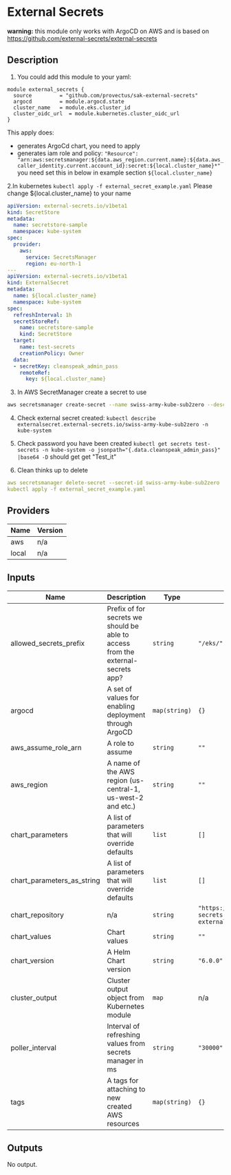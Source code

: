 # External Secrets

__warning:__ this module only works with ArgoCD on AWS and is based on <https://github.com/external-secrets/external-secrets>

## Description

1. You could add this module to your yaml:

``` hcl
module external_secrets {
  source         = "github.com/provectus/sak-external-secrets"
  argocd         = module.argocd.state
  cluster_name   = module.eks.cluster_id
  cluster_oidc_url  = module.kubernetes.cluster_oidc_url
}
```

This apply does:

- generates ArgoCd chart, you need to apply
- generates iam role and policy:
```"Resource": "arn:aws:secretsmanager:${data.aws_region.current.name}:${data.aws_caller_identity.current.account_id}:secret:${local.cluster_name}*"```
you need set this in below in example section ```${local.cluster_name}```

2.In kubernetes ```kubectl apply -f external_secret_example.yaml```
Please change ${local.cluster_name} to your name

```yaml
apiVersion: external-secrets.io/v1beta1
kind: SecretStore
metadata:
  name: secretstore-sample
  namespace: kube-system
spec:
  provider:
    aws:
      service: SecretsManager
      region: eu-north-1
---
apiVersion: external-secrets.io/v1beta1
kind: ExternalSecret
metadata:
  name: ${local.cluster_name}
  namespace: kube-system
spec:
  refreshInterval: 1h
  secretStoreRef:
    name: secretstore-sample
    kind: SecretStore
  target:
    name: test-secrets
    creationPolicy: Owner
  data:
  - secretKey: cleanspeak_admin_pass
    remoteRef:
      key: ${local.cluster_name}
```

3. In AWS SecretManager create a secret to use

```bash
aws secretsmanager create-secret --name swiss-army-kube-sub2zero --description "My test secret created with the CLI." --secret-string "Test_it"
```

4. Check external secret created:
```kubectl describe externalsecret.external-secrets.io/swiss-army-kube-sub2zero -n kube-system```

5. Check password you have been created
```kubectl get secrets test-secrets -n kube-system -o jsonpath="{.data.cleanspeak_admin_pass}" |base64 -D```
should get get "Test_it"

6. Clean thinks up to delete

```yaml
aws secretsmanager delete-secret --secret-id swiss-army-kube-sub2zero
kubectl apply -f external_secret_example.yaml

```

## Providers

| Name | Version |
|------|---------|
| aws | n/a |
| local | n/a |

## Inputs

| Name | Description | Type | Default | Required |
|------|-------------|------|---------|:-----:|
| allowed\_secrets\_prefix | Prefix of for secrets we should be able to access from the external-secrets app? | `string` | `"/eks/"` | no |
| argocd | A set of values for enabling deployment through ArgoCD | `map(string)` | `{}` | no |
| aws\_assume\_role\_arn | A role to assume | `string` | `""` | no |
| aws\_region | A name of the AWS region (us-central-1, us-west-2 and etc.) | `string` | `""` | no |
| chart\_parameters | A list of parameters that will override defaults | `list` | `[]` | no |
| chart\_parameters\_as\_string | A list of parameters that will override defaults | `list` | `[]` | no |
| chart\_repository | n/a | `string` | `"https://external-secrets.github.io/kubernetes-external-secrets/"` | no |
| chart\_values | Chart values | `string` | `""` | no |
| chart\_version | A Helm Chart version | `string` | `"6.0.0"` | no |
| cluster\_output | Cluster output object from Kubernetes module | `map` | n/a | yes |
| poller\_interval | Interval of refreshing values from secrets manager in ms | `string` | `"30000"` | no |
| tags | A tags for attaching to new created AWS resources | `map(string)` | `{}` | no |

## Outputs

No output.
